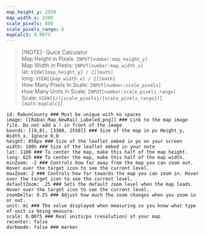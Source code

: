 ```yaml
---
map_height_y: 2550
map_width_x: 3300
scale_pixels: 800
scale_pixels_range: 6
mapCalc1: 0.0075
---
```


> [!NOTE]- Quick Calculator  
> Map Height in Pixels: `INPUT[number:map_height_y]`  
> Map Width in Pixels: `INPUT[number:map_width_x]`  
> lat: `VIEW[{map_height_y} / 2][math]`  
> long: `VIEW[{map_width_x} / 2][math]`  
> How Many Pixels In Scale: `INPUT[number:scale_pixels]`  
> How Many Units in Scale: `INPUT[number:scale_pixels_range]`  
> Scale: `VIEW[1/({scale_pixels}/{scale_pixels_range})][math:mapCalc1]`



```leaflet  
id: RabunCounty ### Must be unique with no spaces  
image: [[Rabun_Map_NewRail_Labeled.png]] ### Link to the map image file. Do not add a ! in front of the image  
bounds: [[0,0], [3300, 2550]] ### Size of the map in px Height_y, Width_x. Ignore 0,0  
height: 850px ### Size of the leaflet embed in px on your screen  
width: 100% ### Size of the leaflet embed in your note  
lat: 1100 ### To center the map, make this half of the map height.  
long: 625 ### To center the map, make this half of the map width.  
minZoom: -2 ### Controls how far away from the map you can zoom out. Hover over the target icon to see the current level.  
maxZoom: 2 ### Controls how far towards the map you can zoom in. Hover over the target icon to see the current level.  
defaultZoom: .25 ### Sets the default zoom level when the map loads. Hover over the target icon to see the current level.  
zoomDelta: 0.25 ### Adjust how much the zoom changes when you zoom in or out.  
unit: mi ### The value displayed when measuring so you know what type of unit is being measure.  
scale: 0.0075 ### Real units/px (resolution) of your map  
recenter: false  
darkmode: false ### marker
```
